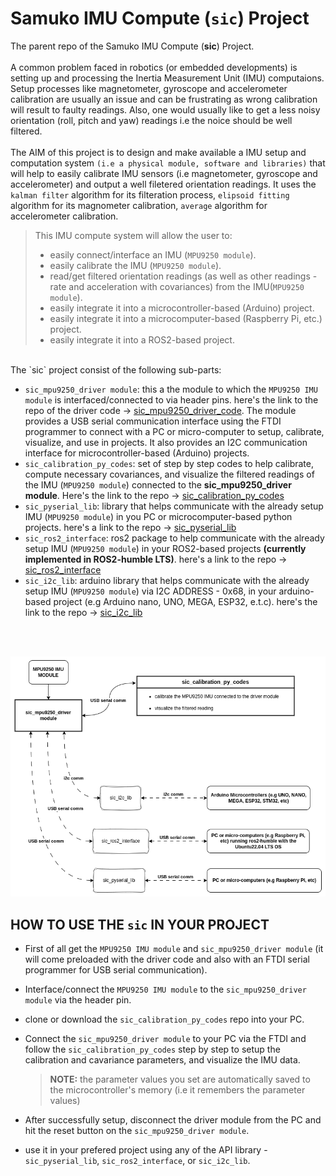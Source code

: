 # Samuko IMU Compute (`sic`) Project
The parent repo of the Samuko IMU Compute (**sic**) Project.
<br/>
<br/>
A common problem faced in robotics (or embedded developments) is setting up and processing the Inertia Measurement Unit (IMU) computaions. 
<br/>
Setup processes like magnetometer, gyroscope and accelerometer calibration are usually an issue and can be frustrating as wrong calibration will result to faulty readings. Also, one would usually like to get a less noisy orientation (roll, pitch and yaw) readings i.e the noice should be well filtered. 
<br/>
<br/>
The AIM of this project is to design and make available a IMU setup and computation system `(i.e a physical module, software and libraries)` that will help to easily calibrate IMU sensors (i.e magnetometer, gyroscope and accelerometer) and output a well filetered orientation readings. It uses the `kalman filter` algorithm for its filteration process, `elipsoid fitting` algorithm for its magnometer calibration, `average` algorithm for accelerometer calibration.

>This IMU compute system will allow the user to:
> - easily connect/interface an IMU (`MPU9250 module`).
> - easily calibrate the IMU (`MPU9250 module`).
> - read/get filtered orientation readings (as well as other readings - rate and acceleration with covariances) from the IMU(`MPU9250 module`).
> - easily integrate it into a microcontroller-based (Arduino) project.
> - easily integrate it into a microcomputer-based (Raspberry Pi, etc.) project.
> - easily integrate it into a ROS2-based project.

<br/>
The `sic` project consist of the following sub-parts:

- `sic_mpu9250_driver module`: this a the module to which the `MPU9250 IMU module` is interfaced/connected to via header pins. here's the link to the repo of the driver code -> [sic_mpu9250_driver_code](https://github.com/samuko-things-company/sic_mpu9250_driver_code). The module provides a USB serial communication interface using the FTDI programmer to connect with a PC or micro-computer to setup, calibrate, visualize, and use in projects. It also provides an I2C communication interface for microcontroller-based (Arduino) projects.
- `sic_calibration_py_codes`: set of step by step codes to help calibrate, compute necessary covariances, and visualize the filtered readings of the IMU (`MPU9250 module`) connected to the **sic_mpu9250_driver module**. Here's the link to the repo -> [sic_calibration_py_codes](https://github.com/samuko-things-company/sic_calibration_py_codes)
- `sic_pyserial_lib`: library that helps communicate with the already setup IMU (`MPU9250 module`) in you PC or microcomputer-based python projects. here's a link to the repo -> [sic_pyserial_lib](https://github.com/samuko-things-company/sic_pyserial_lib) 
- `sic_ros2_interface`: ros2 package to help communicate with the already setup IMU (`MPU9250 module`) in your ROS2-based projects **(currently implemented in ROS2-humble LTS)**. here's a link to the repo -> [sic_ros2_interface](https://github.com/samuko-things-company/sic_ros2_interface) 
- `sic_i2c_lib`: arduino library that helps communicate with the already setup IMU (`MPU9250 module`) via I2C ADDRESS - 0x68, in your arduino-based project (e.g Arduino nano, UNO, MEGA, ESP32, e.t.c). here's the link to the repo -> [sic_i2c_lib](https://github.com/samuko-things-company/sic_i2c_lib) 
<br/>
<br/>

![sic sub part](./docs/sic_sub_parts.drawio.png)

## HOW TO USE THE `sic` IN YOUR PROJECT
- First of all get the `MPU9250 IMU module` and `sic_mpu9250_driver module` (it will come preloaded with the driver code and also with an FTDI serial programmer for USB serial communication).

- Interface/connect the `MPU9250 IMU module` to the `sic_mpu9250_driver module` via the header pin.

- clone or download the `sic_calibration_py_codes` repo into your PC. 

- Connect the `sic_mpu9250_driver module` to your PC via the FTDI and follow the `sic_calibration_py_codes` step by step to setup the calibration and cavariance parameters, and visualize the IMU data.
  > **NOTE:** the parameter values you set are automatically saved to the microcontroller's memory (i.e it remembers the parameter values)

- After successfully setup, disconnect the driver module from the PC and hit the reset button on the `sic_mpu9250_driver module`.

- use it in your prefered project using any of the API library - `sic_pyserial_lib`, `sic_ros2_interface`, or `sic_i2c_lib`.